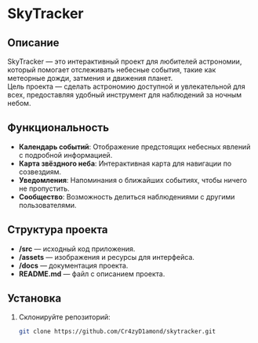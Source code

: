 # SkyTracker

## Описание
SkyTracker — это интерактивный проект для любителей астрономии, который помогает отслеживать небесные события, такие как метеорные дожди, затмения и движения планет.  
Цель проекта — сделать астрономию доступной и увлекательной для всех, предоставляя удобный инструмент для наблюдений за ночным небом.

## Функциональность
- **Календарь событий**: Отображение предстоящих небесных явлений с подробной информацией.
- **Карта звёздного неба**: Интерактивная карта для навигации по созвездиям.
- **Уведомления**: Напоминания о ближайших событиях, чтобы ничего не пропустить.
- **Сообщество**: Возможность делиться наблюдениями с другими пользователями.

## Структура проекта
- **/src** — исходный код приложения.
- **/assets** — изображения и ресурсы для интерфейса.
- **/docs** — документация проекта.
- **README.md** — файл с описанием проекта.

## Установка
1. Склонируйте репозиторий:
   ```bash
   git clone https://github.com/Cr4zyD1amond/skytracker.git
